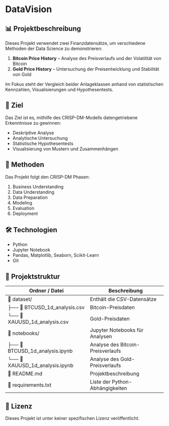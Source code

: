 # DataVision

## 📊 Projektbeschreibung
Dieses Projekt verwendet zwei Finanzdatensätze, um verschiedene Methoden der Data Science zu demonstrieren:

1. **Bitcoin Price History** – Analyse des Preisverlaufs und der Volatilität von Bitcoin
2. **Gold Price History** – Untersuchung der Preisentwicklung und Stabilität von Gold

Im Fokus steht der Vergleich beider Anlageklassen anhand von statistischen Kennzahlen, Visualisierungen und Hypothesentests.

## 🎯 Ziel
Das Ziel ist es, mithilfe des CRISP-DM-Modells datengetriebene Erkenntnisse zu gewinnen:
- Deskriptive Analyse
- Analytische Untersuchung
- Statistische Hypothesentests
- Visualisierung von Mustern und Zusammenhängen

## 🧠 Methoden
Das Projekt folgt den CRISP-DM Phasen:
1. Business Understanding
2. Data Understanding
3. Data Preparation
4. Modeling
5. Evaluation
6. Deployment

## 🛠️ Technologien
- Python
- Jupyter Notebook
- Pandas, Matplotlib, Seaborn, Scikit-Learn
- Git

## 📁 Projektstruktur

| Ordner / Datei                  | Beschreibung                           |
|----------------------------------|----------------------------------------|
| 📂 dataset/                      | Enthält die CSV-Datensätze             |
| ├── 📄 BTCUSD_1d_analysis.csv    | Bitcoin-Preisdaten                     |
| └── 📄 XAUUSD_1d_analysis.csv    | Gold-Preisdaten                        |
| 📂 notebooks/                    | Jupyter Notebooks für Analysen         |
| ├── 📓 BTCUSD_1d_analysis.ipynb  | Analyse des Bitcoin-Preisverlaufs      |
| └── 📓 XAUUSD_1d_analysis.ipynb  | Analyse des Gold-Preisverlaufs         |
| 📄 README.md                     | Projektbeschreibung                    |
| 📄 requirements.txt              | Liste der Python-Abhängigkeiten        |

## 🔖 Lizenz
Dieses Projekt ist unter keiner spezifischen Lizenz veröffentlicht.
